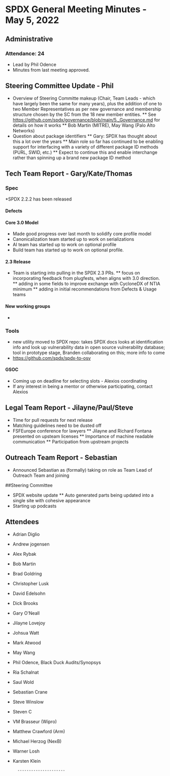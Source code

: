 # SPDX General Meeting Minutes - May 5, 2022


## Administrative
### Attendance: 24

* Lead by Phil Odence
* Minutes from last meeting approved.

## Steering Committee Update - Phil
* Overview of Steering Committe makeup (Chair, Team Leads - which have largely been the same for many years), plus the addition of one to two Member Representatives as per new governance and membership structure chosen by the SC from the 18 new member entities.
** See https://github.com/spdx/governance/blob/main/5._Governance.md for details on how it works
** Bob Martin (MITRE), May Wang (Palo Alto Networks)
* Question about package identifiers
** Gary: SPDX has thought about this a lot over the years
** Main role so far has continued to be enabling support for interfacing with a variety of different package ID methods (PURL, SWID, etc.)
** Expect to continue this and enable interchange rather than spinning up a brand new package ID method

## Tech Team Report - Gary/Kate/Thomas

### Spec
*SPDX 2.2.2 has been released

#### Defects

#### Core 3.0 Model
* Made good progress over last month to solidify core profile model
* Canonicalization team started up to work on serializations
* AI team has started up to work on optional profile
* Build team has started up to work on optional profile.
#### 2.3 Release
* Team is starting into pulling in the SPDX 2.3 PRs.
** focus on incorporating feedback from plugfests, when aligns with 3.0 direction.
** adding in some fields to improve exchange with CycloneDX of NTIA minimum
** adding in initial recommendations from Defects & Usage teams
#### New working groups
*

### Tools
* new utility moved to SPDX repo: takes SPDX docs looks at identification info and look up vulnerability data in open source vulnerability database; tool in prototype stage, Branden collaborating on this; more info to come
* https://github.com/spdx/spdx-to-osv
#### GSOC
* Coming up on deadline for selecting slots - Alexios coordinating
* If any interest in being a mentor or otherwise participating, contact Alexios

## Legal Team Report - Jilayne/Paul/Steve
* Time for pull requests for next release
* Matching guidelines need to be dusted off
* FSFEurope conference for lawyers
** Jilayne and Richard Fontana presented on upsteam licenses
** Importance of machine readable communication
** Participation from upstream projects

## Outreach Team Report -  Sebastian
* Announced Sebastian as (formally) taking on role as Team Lead of Outreach Team and joining

##Steering Committee
* SPDX website update
** Auto generated parts being updated into a single site with cohesive appearance
* Starting up podcasts

## Attendees
* Adrian Diglio
* Andrew jogensen
* Alex Rybak
* Bob Martin
* Brad Goldring
* Christopher Lusk
* David Edelsohn
* Dick Brooks
* Gary O'Neall
* Jilayne Lovejoy
* Johsua Watt
* Mark Atwood
* May Wang
* Phil Odence, Black Duck Audits/Synopsys
* Ria Schalnat
* Saul Wold
* Sebastian Crane
* Steve Winslow
* Steven C
* VM Brasseur (Wipro)
* Matthew Crawford  (Arm)
* Michael Herzog (NexB)
* Warner Losh
* Karsten Klein


        ---------------------
